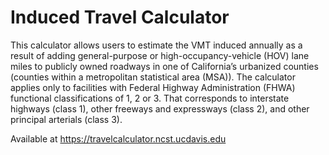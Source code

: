 # Induced Travel Calculator

This calculator allows users to estimate the VMT induced annually as a result of adding general-purpose or high-occupancy-vehicle (HOV) lane miles to publicly owned roadways in one of California’s urbanized counties (counties within a metropolitan statistical area (MSA)). The calculator applies only to facilities with Federal Highway Administration (FHWA) functional classifications of 1, 2 or 3. That corresponds to interstate highways (class 1), other freeways and expressways (class 2), and other principal arterials (class 3).

Available at https://travelcalculator.ncst.ucdavis.edu
